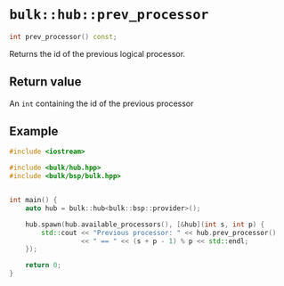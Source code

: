 
# `bulk::hub::prev_processor`

```cpp
int prev_processor() const;
```

Returns the id of the previous logical processor.

## Return value

An `int` containing the id of the previous processor

## Example

```cpp
#include <iostream>

#include <bulk/hub.hpp>
#include <bulk/bsp/bulk.hpp>


int main() {
    auto hub = bulk::hub<bulk::bsp::provider>();

    hub.spawn(hub.available_processors(), [&hub](int s, int p) {
        std::cout << "Previous processor: " << hub.prev_processor()
                  << " == " << (s + p - 1) % p << std::endl;
    });

    return 0;
}
```

